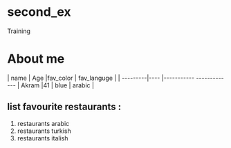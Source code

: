 # second_ex
Training
 # About me 
 
| name     | Age |fav_color     | fav_languge |
| ---------|---- |-----------    -------------
| Akram    |41   | blue         | arabic      | 



 ## list favourite restaurants :
 1. restaurants arabic 
 2. restaurants turkish 
 3. restaurants italish 
 
